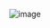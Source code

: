 ![image](https://user-images.githubusercontent.com/94234015/144438425-02619543-28ae-4d74-a27a-91eb4dfc4880.png)

